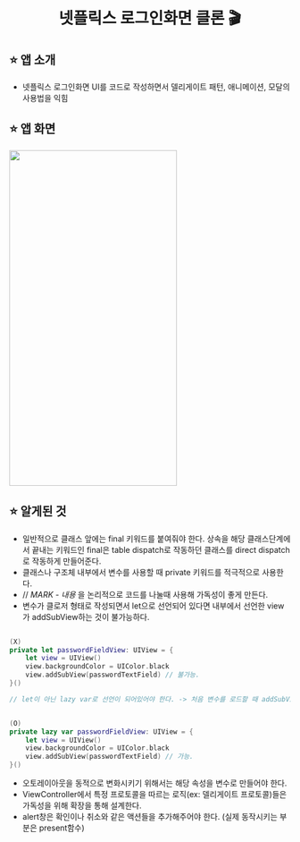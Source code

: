 
 <h1 align="center">넷플릭스 로그인화면 클론 🎬</h1>

## ⭐️ 앱 소개
- 넷플릭스 로그인화면 UI를 코드로 작성하면서 델리게이트 패턴, 애니메이션, 모달의 사용법을 익힘
## ⭐️ 앱 화면
<img width="300px" height="600px" src="https://user-images.githubusercontent.com/70146658/180103659-3b4855ef-aedf-4c6d-bc85-f684f18ee3a3.gif"/>


## ⭐️ 알게된 것
- 일반적으로 클래스 앞에는 final 키워드를 붙여줘야 한다. 상속을 해당 클래스단계에서 끝내는 키워드인 final은 table dispatch로 작동하던 클래스를 direct dispatch로 작동하게 만들어준다. 
- 클래스나 구조체 내부에서 변수를 사용할 때 private 키워드를 적극적으로 사용한다.
- // *MARK - 내용* 을 논리적으로 코드를 나눌때 사용해 가독성이 좋게 만든다.
- 변수가 클로저 형태로 작성되면서 let으로 선언되어 있다면 내부에서 선언한 view가 addSubView하는 것이 불가능하다. 
```swift

(X)
private let passwordFieldView: UIView = {
    let view = UIView()
    view.backgroundColor = UIColor.black
    view.addSubView(passwordTextField) // 불가능.
}()

// let이 아닌 lazy var로 선언이 되어있어야 한다. -> 처음 변수를 로드할 때 addSubView를 사용하기 위해서 이전에 변수가 생성되어있는 상태를 보장해야하기때문


(O)
private lazy var passwordFieldView: UIView = {
    let view = UIView()
    view.backgroundColor = UIColor.black
    view.addSubView(passwordTextField) // 가능.
}()

```
- 오토레이아웃을 동적으로 변화시키기 위해서는 해당 속성을 변수로 만들어야 한다.
- ViewController에서 특정 프로토콜을 따르는 로직(ex: 델리게이트 프로토콜)들은 가독성을 위해 확장을 통해 설계한다.
- alert창은 확인이나 취소와 같은 액션들을 추가해주어야 한다. (실제 동작시키는 부분은 present함수)
      
       
         
          
           
             
